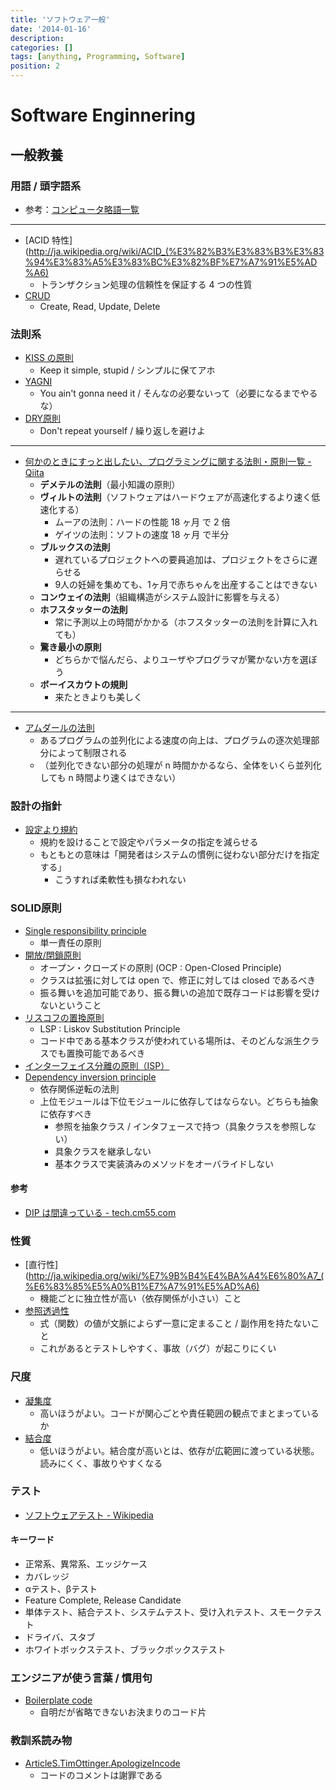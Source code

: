 ```yaml
---
title: 'ソフトウェア一般'
date: '2014-01-16'
description:
categories: []
tags: [anything, Programming, Software]
position: 2
---
```


# Software Enginnering

## 一般教養

### 用語 / 頭字語系

- 参考：[コンピュータ略語一覧](http://ja.wikipedia.org/wiki/%E3%82%B3%E3%83%B3%E3%83%94%E3%83%A5%E3%83%BC%E3%82%BF%E7%95%A5%E8%AA%9E%E4%B8%80%E8%A6%A7)

___

- [ACID 特性](http://ja.wikipedia.org/wiki/ACID_(%E3%82%B3%E3%83%B3%E3%83%94%E3%83%A5%E3%83%BC%E3%82%BF%E7%A7%91%E5%AD%A6)
    - トランザクション処理の信頼性を保証する 4 つの性質
- [CRUD](http://ja.wikipedia.org/wiki/CRUD)
    - Create, Read, Update, Delete

### 法則系

- [KISS の原則](http://ja.wikipedia.org/wiki/KISS%E3%81%AE%E5%8E%9F%E5%89%87)
    - Keep it simple, stupid / シンプルに保てアホ
- [YAGNI](http://ja.wikipedia.org/wiki/YAGNI)
    - You ain't gonna need it / そんなの必要ないって（必要になるまでやるな）
- [DRY原則](http://ja.wikipedia.org/wiki/Don't_repeat_yourself)
    - Don't repeat yourself / 繰り返しを避けよ

____

- [何かのときにすっと出したい、プログラミングに関する法則・原則一覧 - Qiita](http://qiita.com/hirokidaichi/items/d6c473d8011bd9330e63)
    - **デメテルの法則**（最小知識の原則）
    - **ヴィルトの法則**（ソフトウェアはハードウェアが高速化するより速く低速化する）
        - ムーアの法則：ハードの性能 18 ヶ月 で 2 倍
        - ゲイツの法則：ソフトの速度 18 ヶ月 で半分
    - **ブルックスの法則**
        - 遅れているプロジェクトへの要員追加は、プロジェクトをさらに遅らせる
        - 9人の妊婦を集めても、1ヶ月で赤ちゃんを出産することはできない
    - **コンウェイの法則**（組織構造がシステム設計に影響を与える）
    - **ホフスタッターの法則**
        - 常に予測以上の時間がかかる（ホフスタッターの法則を計算に入れても）
    - **驚き最小の原則**
        - どちらかで悩んだら、よりユーザやプログラマが驚かない方を選ぼう
    - **ボーイスカウトの規則**
        - 来たときよりも美しく

___

- [アムダールの法則](http://ja.wikipedia.org/wiki/%E3%82%A2%E3%83%A0%E3%83%80%E3%83%BC%E3%83%AB%E3%81%AE%E6%B3%95%E5%89%87)
    - あるプログラムの並列化による速度の向上は、プログラムの逐次処理部分によって制限される
    - （並列化できない部分の処理が n 時間かかるなら、全体をいくら並列化しても n 時間より速くはできない）

### 設計の指針

- [設定より規約](http://ja.wikipedia.org/wiki/%E8%A8%AD%E5%AE%9A%E3%82%88%E3%82%8A%E8%A6%8F%E7%B4%84)
    - 規約を設けることで設定やパラメータの指定を減らせる
    - もともとの意味は「開発者はシステムの慣例に従わない部分だけを指定する」
        - こうすれば柔軟性も損なわれない

### SOLID原則

- [Single responsibility principle](http://en.wikipedia.org/wiki/Single_responsibility_principle)
    - 単一責任の原則
- [開放/閉鎖原則](http://ja.wikipedia.org/wiki/%E9%96%8B%E6%94%BE/%E9%96%89%E9%8E%96%E5%8E%9F%E5%89%87)
    - オープン・クローズドの原則 (OCP : Open-Closed Principle)
    - クラスは拡張に対しては open で、修正に対しては closed であるべき
    - 振る舞いを追加可能であり、振る舞いの追加で既存コードは影響を受けないということ
- [リスコフの置換原則](http://ja.wikipedia.org/wiki/%E3%83%AA%E3%82%B9%E3%82%B3%E3%83%95%E3%81%AE%E7%BD%AE%E6%8F%9B%E5%8E%9F%E5%89%87)
    - LSP : Liskov Substitution Principle
    - コード中である基本クラスが使われている場所は、そのどんな派生クラスでも置換可能であるべき
- [インターフェイス分離の原則（ISP）](http://d.hatena.ne.jp/asakichy/20090129/1233236193)
- [Dependency inversion principle](http://en.wikipedia.org/wiki/Dependency_inversion_principle)
    - 依存関係逆転の法則
    - 上位モジュールは下位モジュールに依存してはならない。どちらも抽象に依存すべき
        - 参照を抽象クラス / インタフェースで持つ（具象クラスを参照しない）
        - 具象クラスを継承しない
        - 基本クラスで実装済みのメソッドをオーバライドしない

#### 参考

- [DIP は間違っている - tech.cm55.com](http://tech.cm55.com/wiki/Designs/DIP)

### 性質

- [直行性](http://ja.wikipedia.org/wiki/%E7%9B%B4%E4%BA%A4%E6%80%A7_(%E6%83%85%E5%A0%B1%E7%A7%91%E5%AD%A6)
    - 機能ごとに独立性が高い（依存関係が小さい）こと
- [参照透過性](http://ja.wikipedia.org/wiki/%E5%8F%82%E7%85%A7%E9%80%8F%E9%81%8E%E6%80%A7)
    - 式（関数）の値が文脈によらず一意に定まること / 副作用を持たないこと
    - これがあるとテストしやすく、事故（バグ）が起こりにくい

### 尺度

- [凝集度](http://ja.wikipedia.org/wiki/%E5%87%9D%E9%9B%86%E5%BA%A6)
    - 高いほうがよい。コードが関心ごとや責任範囲の観点でまとまっているか
- [結合度](http://ja.wikipedia.org/wiki/%E7%B5%90%E5%90%88%E5%BA%A6)
    - 低いほうがよい。結合度が高いとは、依存が広範囲に渡っている状態。読みにくく、事故りやすくなる


### テスト

- [ソフトウェアテスト - Wikipedia](http://ja.wikipedia.org/wiki/%E3%82%BD%E3%83%95%E3%83%88%E3%82%A6%E3%82%A7%E3%82%A2%E3%83%86%E3%82%B9%E3%83%88)

#### キーワード

- 正常系、異常系、エッジケース
- カバレッジ
- αテスト、βテスト
- Feature Complete, Release Candidate
- 単体テスト、結合テスト、システムテスト、受け入れテスト、スモークテスト
- ドライバ、スタブ
- ホワイトボックステスト、ブラックボックステスト

### エンジニアが使う言葉 / 慣用句

- [Boilerplate code](http://en.wikipedia.org/wiki/Boilerplate_code)
    - 自明だが省略できないお決まりのコード片

### 教訓系読み物

- [ArticleS.TimOttinger.ApologizeIncode](http://butunclebob.com/ArticleS.TimOttinger.ApologizeIncode)
    - コードのコメントは謝罪である

<br/>

